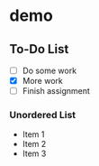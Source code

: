 # demo

## To-Do List
- [ ] Do some work
- [X] More work
- [ ] Finish assignment

### Unordered List

- Item 1
- Item 2
- Item 3
